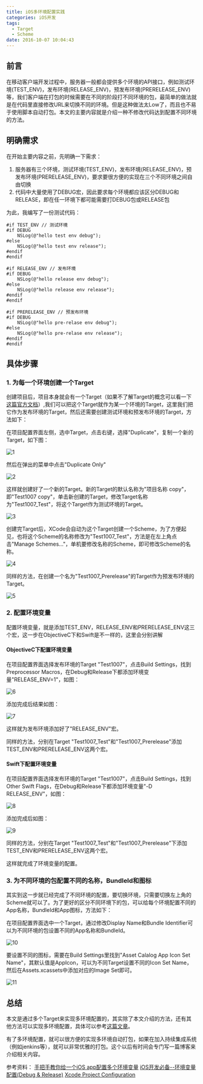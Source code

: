 ```yaml
---
title: iOS多环境配置实践
categories: iOS开发
tags:
  - Target
  - Scheme
date: 2016-10-07 10:04:43
---
```


## 前言

在移动客户端开发过程中，服务器一般都会提供多个环境的API接口，例如测试环境(TEST_ENV)，发布环境(RELEASE_ENV)，预发布环境(PRERELEASE_ENV)等，我们客户端在打包的时候需要在不同的阶段打不同环境的包，最简单的做法就是在代码里直接修改URL来切换不同的环境。但是这种做法太Low了，而且也不易于使用脚本自动打包。本文的主要内容就是介绍一种不修改代码达到配置不同环境的方法。

## 明确需求

在开始主要内容之前，先明确一下需求：

1. 服务器有三个环境，测试环境(TEST_ENV)，发布环境(RELEASE_ENV)，预发布环境(PRERELEASE_ENV)，要求要很方便的实现在三个不同环境之间自由切换
2. 代码中大量使用了DEBUG宏，因此要求每个环境都应该区分DEBUG和RELEASE，即在任一环境下都可能需要打DEBUG包或RELEASE包

为此，我编写了一份测试代码：

```objectievc
#if TEST_ENV // 测试环境
#if DEBUG
    NSLog(@"hello test env debug");
#else
    NSLog(@"hello test env release");
#endif
#endif

#if RELEASE_ENV // 发布环境
#if DEBUG
    NSLog(@"hello release env debug");
#else
    NSLog(@"hello release env release");
#endif
#endif

#if PRERELEASE_ENV // 预发布环境
#if DEBUG
    NSLog(@"hello pre-relase env debug");
#else
    NSLog(@"hello pre-relase env release");
#endif
#endif
```

## 具体步骤

### 1. 为每一个环境创建一个Target

创建项目后，项目本身就会有一个Target（如果不了解Target的概念可以看一下[这篇官方文档](https://developer.apple.com/library/content/featuredarticles/XcodeConcepts/Concept-Targets.html)）,我们可以把这个Target就作为某一个环境的Target，这里我们把它作为发布环境的Target，然后还需要创建测试环境和预发布环境的Target，方法如下：

在项目配置界面左侧，选中Target，点击右键，选择"Duplicate"，复制一个新的Target，如下图：

![1](http://7xn88v.com1.z0.glb.clouddn.com/ec6ceac9d953c320c0cbf0bfe55ee361.png)

然后在弹出的菜单中点击"Duplicate Only"

![2](http://7xn88v.com1.z0.glb.clouddn.com/463b4e2b32269ab485d9f160315e1d75.png)

这样就创建好了一个新的Target。新的Target的默认名称为"项目名称 copy"，即"Test1007 copy"，单击新创建的Target，修改Target名称为"Test1007_Test"，将这个Target作为测试环境的Target。

![3](http://7xn88v.com1.z0.glb.clouddn.com/4e99d383134b80176fedbe7853327b6f.png)

创建完Target后，XCode会自动为这个Target创建一个Scheme，为了方便起见，也将这个Scheme的名称修改为"Test1007_Test"，方法是在左上角点击"Manage Schemes..."，单机要修改名称的Scheme，即可修改Scheme的名称。

![4](http://7xn88v.com1.z0.glb.clouddn.com/32c4abd9100ed10efbebda4f876c5939.png)

同样的方法，在创建一个名为"Test1007_Prerelease"的Target作为预发布环境的Target。

![5](http://7xn88v.com1.z0.glb.clouddn.com/640b7eebdbb792330544b5211110f278.png)

### 2. 配置环境变量

配置环境变量，就是添加TEST_ENV，RELEASE_ENV和PRERELEASE_ENV这三个宏，这一步在ObjectiveC下和Swift是不一样的，这里会分别讲解

#### ObjectiveC下配置环境变量

在项目配置界面选择发布环境的Target "Test1007"，点击Build Settings，找到Preprocessor Macros，在Debug和Release下都添加环境变量"RELEASE_ENV=1"，如图：

![6](http://7xn88v.com1.z0.glb.clouddn.com/e685c55dc756723ecd8a2d513efca11e.png)

添加完成后结果如图：

![7](http://7xn88v.com1.z0.glb.clouddn.com/60989466ad3f7b1b1e272210c2fafe8d.png)

这样就为发布环境添加好了"RELEASE_ENV"宏。

同样的方法，分别在Target "Test1007_Test"和"Test1007_Prerelease"添加TEST_ENV和PRERELEASE_ENV这两个宏。

#### Swift下配置环境变量

在项目配置界面选择发布环境的Target "Test1007"，点击Build Settings，找到Other Swift Flags，在Debug和Release下都添加环境变量"-D RELEASE_ENV"，如图：

![8](http://7xn88v.com1.z0.glb.clouddn.com/d7ec2f7e6073166d15fc64d488b42fcb.png)

添加完成后如图：

![9](http://7xn88v.com1.z0.glb.clouddn.com/2697bee36a116092b03257cfca9bf774.png)

同样的方法，分别在Target "Test1007_Test"和"Test1007_Prerelease"下添加TEST_ENV和PRERELEASE_ENV这两个宏。

这样就完成了环境变量的配置。

### 3. 为不同环境的包配置不同的名称，BundleId和图标

其实到这一步就已经完成了不同环境的配置，要切换环境，只需要切换左上角的Scheme就可以了。为了更好的区分不同环境下的包，可以给每个环境配置不同的App名称，BundleId和App图标，方法如下：

在项目配置界面选中一个Target，通过修改Display Name和Bundle Identifier可以为不同环境的包设置不同的App名称和BundleId。

![10](http://7xn88v.com1.z0.glb.clouddn.com/98681390ae672ce58b2a541c3068e4c6.png)

要设置不同的图标，需要在Build Settings里找到"Asset Calalog App Icon Set Name"，其默认值是AppIcon，可以为不同Target设置不同的Icon Set Name，然后在Assets.xcassets中添加对应的Image Set即可。

![11](http://7xn88v.com1.z0.glb.clouddn.com/a9fa6a0db2bccb6d5945fe5c3f4d8360.png)

## 总结

本文是通过多个Target来实现多环境配置的，其实除了本文介绍的方法，还有其他方法可以实现多环境配置，具体可以参考[这篇文章](http://www.jianshu.com/p/83b6e781eb51)。

有了多环境配置，就可以很方便的实现多环境自动打包，如果在加入持续集成系统（例如jenkins等），就可以非常优雅的打包。这个以后有时间会专门写一篇博客来介绍相关内容。

参考资料：
[手把手教你给一个iOS app配置多个环境变量](http://www.jianshu.com/p/83b6e781eb51)
[iOS开发必备--环境变量配置(Debug & Release)](http://www.cocoachina.com/ios/20151023/13869.html)
[Xcode Project Configuration](http://kevindelord.io/2016/06/08/project-configuration/)
